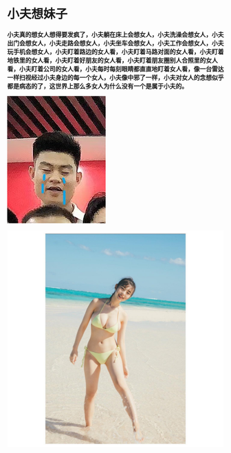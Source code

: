 # 小夫想妹子

**小夫真的想女人想得要发疯了，小夫躺在床上会想女人，小夫洗澡会想女人，小夫出门会想女人，小夫走路会想女人，小夫坐车会想女人，小夫工作会想女人，小夫玩手机会想女人，小夫盯着路边的女人看，小夫盯着马路对面的女人看，小夫盯着地铁里的女人看，小夫盯着好朋友的女人看，小夫盯着朋友圈别人合照里的女人看，小夫盯着公司的女人看，小夫每时每刻眼睛都直直地盯着女人看，像一台雷达一样扫视经过小夫身边的每一个女人，小夫像中邪了一样，小夫对女人的念想似乎都是病态的了，这世界上那么多女人为什么没有一个是属于小夫的。**





![](/image/xf.jpg)

![](/image/mz.jpg)